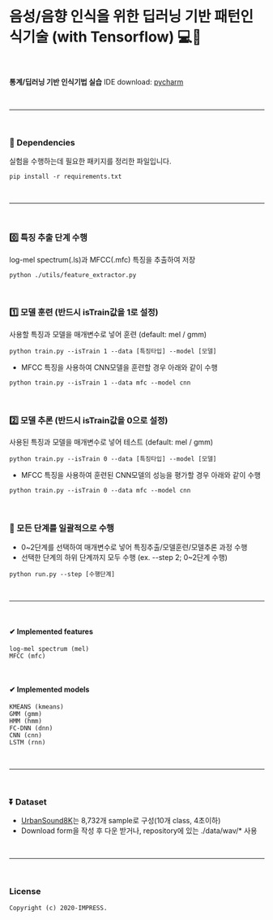 # 음성/음향 인식을 위한 딥러닝 기반 패턴인식기술 (with Tensorflow) 💻💬

<br/>

**통계/딥러닝 기반 인식기법 실습**
IDE download: [pycharm](https://www.jetbrains.com/pycharm/download/#section=windows)

<br/>

---

<br/>

### 📌 Dependencies

실험을 수행하는데 필요한 패키지를 정리한 파일입니다.

```console
pip install -r requirements.txt
```

<br/>

---

<br/>

### 0️⃣ 특징 추출 단계 수행

log-mel spectrum(.ls)과 MFCC(.mfc) 특징을 추출하여 저장

```console
python ./utils/feature_extractor.py
```

<br/>

### 1️⃣ 모델 훈련 (반드시 isTrain값을 1로 설정)

사용할 특징과 모델을 매개변수로 넣어 훈련 (default: mel / gmm)

```console
python train.py --isTrain 1 --data [특징타입] --model [모델]
```

- MFCC 특징을 사용하여 CNN모델을 훈련할 경우 아래와 같이 수행

```console
python train.py --isTrain 1 --data mfc --model cnn
```

<br/>

### 2️⃣ 모델 추론 (반드시 isTrain값을 0으로 설정)

사용된 특징과 모델을 매개변수로 넣어 테스트 (default: mel / gmm)

```console
python train.py --isTrain 0 --data [특징타입] --model [모델]
```

- MFCC 특징을 사용하여 훈련된 CNN모델의 성능을 평가할 경우 아래와 같이 수행

```console
python train.py --isTrain 0 --data mfc --model cnn
```

<br/>

### 🔄 모든 단계를 일괄적으로 수행

- 0~2단계를 선택하여 매개변수로 넣어 특징추출/모델훈련/모델추론 과정 수행
- 선택한 단계의 하위 단계까지 모두 수행 (ex. --step 2; 0~2단계 수행)

```console
python run.py --step [수행단계]
```

<br/>

---

<br/>

#### ✔ Implemented features
```
log-mel spectrum (mel)
MFCC (mfc)
```

<br/>

#### ✔ Implemented models
```
KMEANS (kmeans)
GMM (gmm)
HMM (hmm)
FC-DNN (dnn)
CNN (cnn)
LSTM (rnn)
```

<br/>

---

<br/>

### ⏬ Dataset

- [UrbanSound8K](https://urbansounddataset.weebly.com/urbansound8k.html)는 8,732개 sample로 구성(10개 class, 4초이하)
- Download form을 작성 후 다운 받거나, repository에 있는 ./data/wav/* 사용

<br/>

---

<br/>

### License
```
Copyright (c) 2020-IMPRESS.
